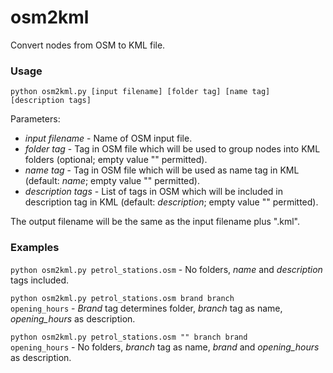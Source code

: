 # osm2kml
Convert nodes from OSM to KML file.

### Usage

<code>python osm2kml.py [input filename] [folder tag] [name tag] [description tags]</code>

Parameters:
* _input filename_ - Name of OSM input file.
* _folder tag_ - Tag in OSM file which will be used to group nodes into KML folders (optional; empty value "" permitted).
* _name tag_ - Tag in OSM file which will be used as name tag in KML (default: _name_; empty value "" permitted).
* _description tags_ - List of tags in OSM which will be included in description tag in KML (default: _description_; empty value "" permitted).

The output filename will be the same as the input filename plus ".kml".

### Examples

<code>python osm2kml.py petrol_stations.osm</code> - No folders, _name_ and _description_ tags included.

<code>python osm2kml.py petrol_stations.osm brand branch opening_hours</code> - _Brand_ tag determines folder, _branch_ tag as name, _opening_hours_ as description.

<code>python osm2kml.py petrol_stations.osm "" branch brand opening_hours</code> - No folders, _branch_ tag as name, _brand_ and _opening_hours_ as description.
